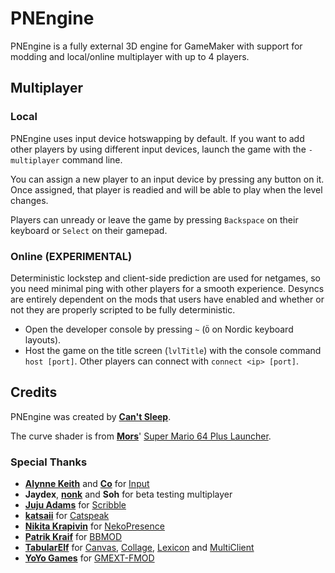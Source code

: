 # PNEngine

PNEngine is a fully external 3D engine for GameMaker with support for modding
and local/online multiplayer with up to 4 players.

## Multiplayer

### Local

PNEngine uses input device hotswapping by default. If you want to add other
players by using different input devices, launch the game with the
`-multiplayer` command line.

You can assign a new player to an input device by pressing any button on it.
Once assigned, that player is readied and will be able to play when the level
changes.

Players can unready or leave the game by pressing `Backspace` on their keyboard
or `Select` on their gamepad.

### Online (EXPERIMENTAL)

Deterministic lockstep and client-side prediction are used for netgames, so you
need minimal ping with other players for a smooth experience.
Desyncs are entirely dependent on the mods that users have enabled and
whether or not they are properly scripted to be fully deterministic.

- Open the developer console by pressing `~` (`Ö` on Nordic keyboard layouts).
- Host the game on the title screen (`lvlTitle`) with the console command `host [port]`. Other players can connect with `connect <ip> [port]`.

## Credits

PNEngine was created by **[Can't Sleep](https://cantsleep.cc)**.

The curve shader is from **[Mors](https://mors-games.com/)**' [Super Mario 64 Plus Launcher](https://github.com/MorsGames/sm64plus-launcher).

### Special Thanks

- **[Alynne Keith](https://offalynne.neocities.org)** and **[Co](https://offalynne.github.io/Input/#/6.0/Credits)** for [Input](https://github.com/offalynne/Input)
- **Jaydex**, **[nonk](https://nonk.dev)** and **Soh** for beta testing multiplayer
- **[Juju Adams](https://www.jujuadams.com)** for [Scribble](https://github.com/JujuAdams/Scribble)
- **[katsaii](https://www.katsaii.com)** for [Catspeak](https://www.katsaii.com/catspeak-lang)
- **[Nikita Krapivin](https://github.com/nkrapivin)** for [NekoPresence](https://github.com/nkrapivin/NekoPresence)
- **[Patrik Kraif](https://github.com/kraifpatrik)** for [BBMOD](https://blueburn.cz/bbmod)
- **[TabularElf](https://tabularelf.com)** for [Canvas](https://github.com/tabularelf/Canvas), [Collage](https://github.com/tabularelf/Collage), [Lexicon](https://github.com/tabularelf/lexicon) and [MultiClient](https://github.com/tabularelf/MultiClient)
- **[YoYo Games](https://yoyogames.com)** for [GMEXT-FMOD](https://github.com/YoYoGames/GMEXT-FMOD)